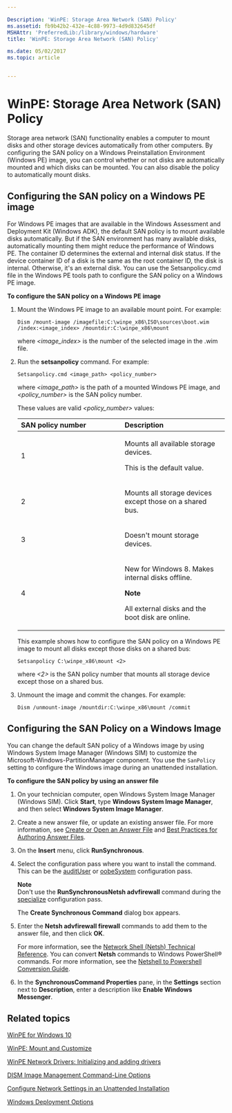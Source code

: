 ```yaml
---

Description: 'WinPE: Storage Area Network (SAN) Policy'
ms.assetid: fb9b42b2-432e-4c88-9973-4d9d832645df
MSHAttr: 'PreferredLib:/library/windows/hardware'
title: 'WinPE: Storage Area Network (SAN) Policy'

ms.date: 05/02/2017
ms.topic: article


---
```


# WinPE: Storage Area Network (SAN) Policy


Storage area network (SAN) functionality enables a computer to mount disks and other storage devices automatically from other computers. By configuring the SAN policy on a Windows Preinstallation Environment (Windows PE) image, you can control whether or not disks are automatically mounted and which disks can be mounted. You can also disable the policy to automatically mount disks.

## <span id="Configuring_the_SAN_policy_on_a_Windows_PE_image"></span><span id="configuring_the_san_policy_on_a_windows_pe_image"></span><span id="CONFIGURING_THE_SAN_POLICY_ON_A_WINDOWS_PE_IMAGE"></span>Configuring the SAN policy on a Windows PE image


For Windows PE images that are available in the Windows Assessment and Deployment Kit (Windows ADK), the default SAN policy is to mount available disks automatically. But if the SAN environment has many available disks, automatically mounting them might reduce the performance of Windows PE. The container ID determines the external and internal disk status. If the device container ID of a disk is the same as the root container ID, the disk is internal. Otherwise, it's an external disk. You can use the Setsanpolicy.cmd file in the Windows PE tools path to configure the SAN policy on a Windows PE image.

**To configure the SAN policy on a Windows PE image**

1. Mount the Windows PE image to an available mount point. For example:

   ```
   Dism /mount-image /imagefile:C:\winpe_x86\ISO\sources\boot.wim /index:<image_index> /mountdir:C:\winpe_x86\mount
   ```

   where *&lt;image\_index&gt;* is the number of the selected image in the .wim file.

2. Run the **setsanpolicy** command. For example:

   ```
   Setsanpolicy.cmd <image_path> <policy_number>
   ```

   where *&lt;image\_path&gt;* is the path of a mounted Windows PE image, and *&lt;policy\_number&gt;* is the SAN policy number.

   These values are valid *&lt;policy\_number&gt;* values:

   <table>
   <colgroup>
   <col width="50%" />
   <col width="50%" />
   </colgroup>
   <thead>
   <tr class="header">
   <th align="left">SAN policy number</th>
   <th align="left">Description</th>
   </tr>
   </thead>
   <tbody>
   <tr class="odd">
   <td align="left"><p>1</p></td>
   <td align="left"><p>Mounts all available storage devices.</p>
   <p>This is the default value.</p></td>
   </tr>
   <tr class="even">
   <td align="left"><p>2</p></td>
   <td align="left"><p>Mounts all storage devices except those on a shared bus.</p></td>
   </tr>
   <tr class="odd">
   <td align="left"><p>3</p></td>
   <td align="left"><p>Doesn&#39;t mount storage devices.</p></td>
   </tr>
   <tr class="even">
   <td align="left"><p>4</p></td>
   <td align="left"><p>New for Windows 8. Makes internal disks offline.</p>
   <div class="alert">
   <strong>Note</strong><br/><p>All external disks and the boot disk are online.</p>
   </div>
   <div>

   </div></td>
   </tr>
   </tbody>
   </table>

   This example shows how to configure the SAN policy on a Windows PE image to mount all disks except those disks on a shared bus:

       Setsanpolicy C:\winpe_x86\mount <2>

   where *&lt;2&gt;* is the SAN policy number that mounts all storage device except those on a shared bus.

3. Unmount the image and commit the changes. For example:

   ```
   Dism /unmount-image /mountdir:C:\winpe_x86\mount /commit
   ```

## <span id="Configuring_the_SAN_Policy_on_a_Windows_Image"></span><span id="configuring_the_san_policy_on_a_windows_image"></span><span id="CONFIGURING_THE_SAN_POLICY_ON_A_WINDOWS_IMAGE"></span>Configuring the SAN Policy on a Windows Image


You can change the default SAN policy of a Windows image by using Windows System Image Manager (Windows SIM) to customize the Microsoft-Windows-PartitionManager component. You use the `SanPolicy` setting to configure the Windows image during an unattended installation.

**To configure the SAN policy by using an answer file**

1.  On your technician computer, open Windows System Image Manager (Windows SIM). Click **Start**, type **Windows System Image Manager**, and then select **Windows System Image Manager**.

2.  Create a new answer file, or update an existing answer file. For more information, see [Create or Open an Answer File](https://msdn.microsoft.com/library/windows/hardware/dn915085) and [Best Practices for Authoring Answer Files](https://msdn.microsoft.com/library/windows/hardware/dn915073).

3.  On the **Insert** menu, click **RunSynchronous**.

4.  Select the configuration pass where you want to install the command. This can be the [auditUser](audituser.md) or [oobeSystem](oobesystem.md) configuration pass.

    **Note**  
    Don't use the **RunSynchronousNetsh advfirewall** command during the [specialize](specialize.md) configuration pass.

    The **Create Synchronous Command** dialog box appears.

5.  Enter the **Netsh advfirewall firewall** commands to add them to the answer file, and then click **OK**.

    For more information, see the [Network Shell (Netsh) Technical Reference](http://go.microsoft.com/fwlink/?LinkId=234733). You can convert **Netsh** commands to Windows PowerShell® commands. For more information, see the [Netshell to Powershell Conversion Guide](http://go.microsoft.com/fwlink/?LinkId=234734).

6.  In the **SynchronousCommand Properties** pane, in the **Settings** section next to **Description**, enter a description like **Enable Windows Messenger**.

## <span id="related_topics"></span>Related topics


[WinPE for Windows 10](winpe-intro.md)

[WinPE: Mount and Customize](winpe-mount-and-customize.md)

[WinPE Network Drivers: Initializing and adding drivers](winpe-network-drivers-initializing-and-adding-drivers.md)

[DISM Image Management Command-Line Options](dism-image-management-command-line-options-s14.md)

[Configure Network Settings in an Unattended Installation](configure-network-settings-in-an-unattended-installation.md)

[Windows Deployment Options](windows-deployment-options.md)










